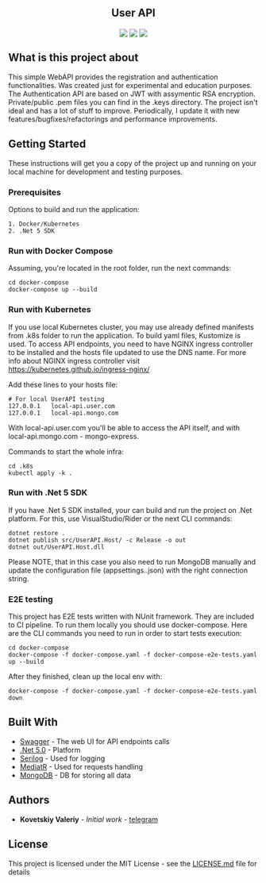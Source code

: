 <div>
    <h2 align=center> User API</h2>
    <p align="center">
        <img align=center src="https://circleci.com/gh/Expeth/user-api/tree/dev.svg?style=shield&circle-token=80c25fde688730c4dbc393ffeab9a12d6e9af00c"/>
        <img align=center src="https://img.shields.io/badge/semantic--release-angular-e10079?logo=semantic-release"/>
        <img align=center src="https://img.shields.io/github/v/release/Expeth/user-api"/>
    </p>
</div>

## What is this project about

This simple WebAPI provides the registration and authentication functionalities. Was created just for experimental and education purposes. The Authentication API are based on JWT with assymentic RSA encryption. Private/public .pem files you can find in the .keys directory. The project isn't ideal and has a lot of stuff to improve. Periodically, I update it with new features/bugfixes/refactorings and performance improvements.

## Getting Started

These instructions will get you a copy of the project up and running on your local machine for development and testing purposes.

### Prerequisites

Options to build and run the application:

```
1. Docker/Kubernetes
2. .Net 5 SDK
```

### Run with Docker Compose
Assuming, you're located in the root folder, run the next commands:
```
cd docker-compose
docker-compose up --build
```

### Run with Kubernetes
If you use local Kubernetes cluster, you may use already defined manifests from .k8s folder to run the application. To build yaml files, Kustomize is used. To access API endpoints, you need to have NGINX ingress controller to be installed and the hosts file updated to use the DNS name. For more info about NGINX ingress controller visit https://kubernetes.github.io/ingress-nginx/

Add these lines to your hosts file:
```
# For local UserAPI testing
127.0.0.1	local-api.user.com
127.0.0.1	local-api.mongo.com
```
With local-api.user.com you'll be able to access the API itself, and with local-api.mongo.com - mongo-express.

Commands to start the whole infra:
```
cd .k8s
kubectl apply -k .
```

### Run with .Net 5 SDK
If you have .Net 5 SDK installed, your can build and run the project on .Net platform. For this, use VisualStudio/Rider or the next CLI commands:
```
dotnet restore .
dotnet publish src/UserAPI.Host/ -c Release -o out
dotnet out/UserAPI.Host.dll
```
Please NOTE, that in this case you also need to run MongoDB manually and update the configuration file (appsettings.<ENV>.json) with the right connection string.

### E2E testing
This project has E2E tests written with NUnit framework. They are included to CI pipeline. To run them locally you should use docker-compose. Here are the CLI commands you need to run in order to start tests execution:
```
cd docker-compose
docker-compose -f docker-compose.yaml -f docker-compose-e2e-tests.yaml up --build
```

After they finished, clean up the local env with:
```
docker-compose -f docker-compose.yaml -f docker-compose-e2e-tests.yaml down
```

## Built With

* [Swagger](https://swagger.io/) - The web UI for API endpoints calls
* [.Net 5.0](https://dotnet.microsoft.com/download/dotnet/5.0) - Platform
* [Serilog](https://serilog.net/) - Used for logging
* [MediatR](https://github.com/jbogard/MediatR/wiki) - Used for requests handling
* [MongoDB](https://www.mongodb.com/) - DB for storing all data

## Authors

* **Kovetskiy Valeriy** - *Initial work* - [telegram](https://t.me/kovetskiy)

## License

This project is licensed under the MIT License - see the [LICENSE.md](LICENSE.md) file for details
